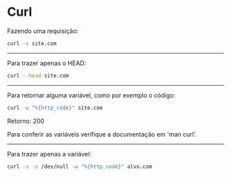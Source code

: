 # Curl

Fazendo uma requisição:  
```bash
curl -v site.com
```
---
Para trazer apenas o HEAD:  
```bash
curl --head site.com
```
---
Para retornar alguma variável, como por exemplo o código:  
```bash
curl -w "%{http_code}" site.com
```
Retorno: 200  

Para conferir as variáveis verifique a documentação em 'man curl'.  

---
Para trazer apenas a variável:  
```bash
curl -s -o /dev/null -w "%{http_code}" alvo.com
```